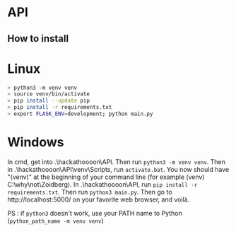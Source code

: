 # API

## How to install

# Linux

```bash
> python3 -m venv venv
> source venv/bin/activate
> pip install --update pip
> pip install -r requirements.txt
> export FLASK_ENV=development; python main.py
```

# Windows
In cmd, get into .\hackathoooon\API.
Then run ```python3 -m venv venv```.
Then in .\hackathoooon\API\venv\Scripts, run ```activate.bat```.
You now should have "(venv)" at the beginning of your command line (for example (venv) C:\why\not\Zoidberg).
In .\hackathoooon\API, run ```pip install -r requirements.txt```.
Then run ```python3 main.py```.
Then go to http://localhost:5000/ on your favorite web browser, and voilà.

PS : if ```python3``` doesn't work, use your PATH name to Python (```python_path_name -m venv venv```)